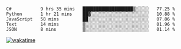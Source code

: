 <!--START_SECTION:waka-->
```text
C#           9 hrs 35 mins   ███████████████████▒░░░░░   77.25 % 
Python       1 hr 21 mins    ██▓░░░░░░░░░░░░░░░░░░░░░░   10.88 % 
JavaScript   58 mins         ██░░░░░░░░░░░░░░░░░░░░░░░   07.86 % 
Text         14 mins         ▒░░░░░░░░░░░░░░░░░░░░░░░░   01.96 % 
JSON         8 mins          ▒░░░░░░░░░░░░░░░░░░░░░░░░   01.14 % 
```
<!--END_SECTION:waka-->
[![wakatime](https://wakatime.com/badge/user/6c2f442e-41b4-42e3-bc06-d5d8203ad1da.svg)](https://wakatime.com/@6c2f442e-41b4-42e3-bc06-d5d8203ad1da)

